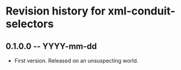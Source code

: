 # Revision history for xml-conduit-selectors

## 0.1.0.0 -- YYYY-mm-dd

* First version. Released on an unsuspecting world.
